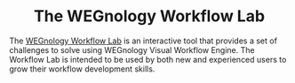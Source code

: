 <h1 align="center">
  The WEGnology Workflow Lab
</h1>

The [WEGnology Workflow Lab](http://docs.app.wnology.io/workflow-lab/lab/) is an interactive tool that provides a set of challenges to solve using WEGnology Visual Workflow Engine. The Workflow Lab is intended to be used by both new and experienced users to grow their workflow development skills.